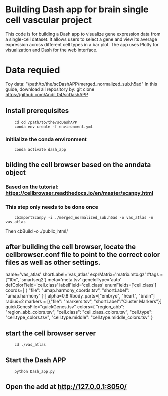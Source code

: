 # Building Dash app for brain single cell vascular project
This code is for building a Dash app to visualize gene expression data from a single-cell dataset.
It allows users to select a gene and view its average expression across different cell types in a bar plot.
The app uses Plotly for visualization and Dash for the web interface.  

# Data requied
Toy data: "/path/to/the/scDashAPP/merged_normalized_sub.h5ad"
In this guide, download all repository by:
        git clone https://github.com/AndiL04/scDashAPP

## Install prerequisites
        cd cd /path/to/the/scDashAPP
        conda env create -f environment.yml
### initlialize the conda environment
        conda activate dash_app 


## bilding the cell browser based on the anndata object
### Based on the tutorial: https://cellbrowser.readthedocs.io/en/master/scanpy.html
### This step only needs to be done once
        cbImportScanpy -i ./merged_normalized_sub.h5ad -o vas_atlas -n vas_atlas  
Then
        cbBuild -o ./public_html/  

## after building the cell browser, locate the cellbrowser.conf file to point to the correct color files as well as other settings.
name='vas_atlas'
shortLabel='vas_atlas'
exprMatrix='matrix.mtx.gz'
#tags = ["10x", 'smartseq2']
meta='meta.tsv'
geneIdType='auto'
defColorField='cell.class'
labelField='cell.class'
enumFields=['cell.class']
coords=[
{
        "file": "umap.harmony_coords.tsv",
        "shortLabel": "umap.harmony"
}
]
alpha=0.8
#body_parts=["embryo", "heart", "brain"]
radius=2
markers = [{"file": "markers.tsv", "shortLabel":"Cluster Markers"}]
quickGenesFile="quickGenes.tsv"
colors={
"region_abb": "region_abb_colors.tsv",
"cell.class": "cell.class_colors.tsv",
"cell.type": "cell.type_colors.tsv",
"cell.type.middle": "cell.type.middle_colors.tsv"
}

## start the cell browser server
        cd ./vas_atlas

## Start the Dash APP
        python Dash_app.py

## Open the add at http://127.0.0.1:8050/


